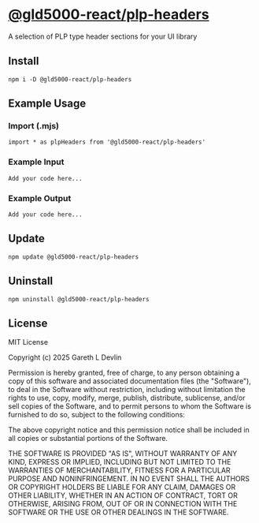 # [@gld5000-react/plp-headers](https://www.npmjs.com/package/@gld5000-react/plp-headers)

A selection of PLP type header sections for your UI library

## Install

```
npm i -D @gld5000-react/plp-headers
```

## Example Usage

### Import (.mjs)

```
import * as plpHeaders from '@gld5000-react/plp-headers'
```

### Example Input

```
Add your code here...
```

### Example Output

```
Add your code here...
```

## Update

```
npm update @gld5000-react/plp-headers
```

## Uninstall

```
npm uninstall @gld5000-react/plp-headers
```


## License

MIT License

Copyright (c) 2025 Gareth L Devlin

Permission is hereby granted, free of charge, to any person obtaining a copy
of this software and associated documentation files (the "Software"), to deal
in the Software without restriction, including without limitation the rights
to use, copy, modify, merge, publish, distribute, sublicense, and/or sell
copies of the Software, and to permit persons to whom the Software is
furnished to do so, subject to the following conditions:

The above copyright notice and this permission notice shall be included in all
copies or substantial portions of the Software.

THE SOFTWARE IS PROVIDED "AS IS", WITHOUT WARRANTY OF ANY KIND, EXPRESS OR
IMPLIED, INCLUDING BUT NOT LIMITED TO THE WARRANTIES OF MERCHANTABILITY,
FITNESS FOR A PARTICULAR PURPOSE AND NONINFRINGEMENT. IN NO EVENT SHALL THE
AUTHORS OR COPYRIGHT HOLDERS BE LIABLE FOR ANY CLAIM, DAMAGES OR OTHER
LIABILITY, WHETHER IN AN ACTION OF CONTRACT, TORT OR OTHERWISE, ARISING FROM,
OUT OF OR IN CONNECTION WITH THE SOFTWARE OR THE USE OR OTHER DEALINGS IN THE
SOFTWARE.
